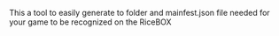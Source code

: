 This a tool to easily generate to folder and mainfest.json file needed for your game to be recognized on the RiceBOX
